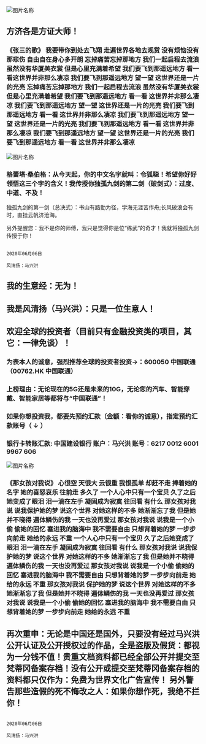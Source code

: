 ![图片名称](http://5b0988e595225.cdn.sohucs.com/images/20180416/92a8139f13384b089689f09a18e04a66.jpeg)
##  方济各是方证大师！

### 《张三的歌》 我要带你到处去飞翔  走遍世界各地去观赏 没有烦恼没有那悲伤 自由自在身心多开朗 忘掉痛苦忘掉那地方 我们一起启程去流浪 虽然没有华厦美衣裳 但是心里充满着希望 我们要飞到那遥远地方 看一看这世界并非那么凄凉 我们要飞到那遥远地方 望一望 这世界还是一片的光亮 忘掉痛苦忘掉那地方 我们一起启程去流浪 虽然没有华厦美衣裳 但是心里充满着希望 我们要飞到那遥远地方 看一看 这世界并非那么凄凉 我们要飞到那遥远地方 望一望 这世界还是一片的光亮 我们要飞到那遥远地方 看一看 这世界并非那么凄凉 我们要飞到那遥远地方 望一望 这世界还是一片的光亮 我们要飞到那遥远地方 看一看 这世界并非那么凄凉 我们要飞到那遥远地方 望一望 这世界还是一片的光亮  我们要飞到那遥远地方 看一看 这世界并非那么凄凉                                       
                                       
![图片名称](https://ss0.bdstatic.com/70cFvHSh_Q1YnxGkpoWK1HF6hhy/it/u=570600743,1773324529&fm=15&gp=0.jpg)
### 格蕾塔·桑伯格：从今天起，你的中文名字就叫：令狐聪！希望你好好领悟这三个字的含义！我传授你独孤九剑的第二剑（破剑式）：过度、中道、不及！

独孤九剑的第一剑（总决式）：书山有路勤为径，学海无涯苦作舟;长风破浪会有时，直挂云帆济沧海。

另外提醒您：我不是你的师傅，我只是觉得你是位“练武”的奇才！我就将独孤九剑传授于你！

                                                                                  2020年06月06日
                                                                                   风清扬：马兴洪

##  我的生意经：无为！

##  我是风清扬（马兴洪）：只是一位生意人！

##  欢迎全球的投资者（目前只有金融投资类的项目，其它：一律免谈）！

### 为表本人的诚意，强烈推荐全球的投资者投资->：600050 中国联通（00762.HK 中国联通）

### 上榜理由：无论现在的5G还是未来的10G，无论您的汽车、智能穿戴、智能家居等都将与“中国联通”！


                                 
### 如果你想投资我，都要先预约汇款（金额：看你的诚意），指定预约汇款账号（ ↓ ） 

### 银行卡转账汇款: 中国建设银行 账户：马兴洪  账号：6217 0012 6001 9967 606   

 
 ![图片名称](https://timgsa.baidu.com/timg?image&quality=80&size=b9999_10000&sec=1591084101933&di=b043fe4e670d6ce502d507d2cffa3470&imgtype=0&src=http%3A%2F%2Fwww.c-can.cn%2Fmedia%2Fkindeditor%2F2019%2F11%2Fa5589956-012f-11ea-8a0d-00163e162cba.png)

### 《那女孩对我说》  心很空 天很大 云很重 我恨孤单 却赶不走 捧着她的名字 她的喜怒哀乐 往前走 多久了  一个人心中只有一个宝贝 久了之后她变成了眼泪 泪一滴在左手 凝固成为寂寞 往回看 有什么 那女孩对我说 说我保护她的梦 说这个世界 对她这样的不多 她渐渐忘了我 但是她并不晓得 遍体鳞伤的我 一天也没再爱过 那女孩对我说 说我是一个小偷 偷她的回忆 塞进我的脑海中 我不需要自由 只想背着她的梦 一步步向前走 她给的永远 不重 一个人心中只有一个宝贝 久了之后她变成了眼泪 泪一滴在左手 凝固成为寂寞 往回看 有什么 那女孩对我说 说我保护她的梦 说这个世界 对她这样的不多 她渐渐忘了我 但是她并不晓得 遍体鳞伤的我 一天也没再爱过 那女孩对我说 说我是一个小偷 偷她的回忆 塞进我的脑海中  我不需要自由 只想背着她的梦 一步步向前走 她给的永远 不重  那女孩对我说 保护她的梦 说这个世界 对她这样的不多 她渐渐忘了我 但是她并不晓得 遍体鳞伤的我 一天也没再爱过  那女孩对我说 说我是一个小偷 偷她的回忆 塞进我的脑海中 我不需要自由 只想背着她的梦 一步步向前走 她给的永远 不重



## 再次重申：无论是中国还是国外，只要没有经过马兴洪公开认证及公开授权过的作品，全是盗版及假货：都视为一分钱不值！贵重文档资料都已经全部公开并提交至梵蒂冈备案存档！没有公开或提交至梵蒂冈备案存档的资料都只仅作为：免费为世界文化广告宣传！ 另外警告那些造假的死不悔改之人：如果你想作死，我绝不拦你！

                                                                                  2020年06月06日
                                                                                   风清扬：马兴洪

                

